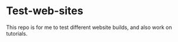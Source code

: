 # Test-web-sites

This repo is for me to test different website builds, and also work on tutorials. 
